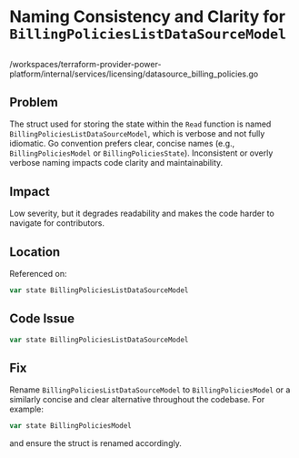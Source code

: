 # Naming Consistency and Clarity for `BillingPoliciesListDataSourceModel`

##
/workspaces/terraform-provider-power-platform/internal/services/licensing/datasource_billing_policies.go

## Problem

The struct used for storing the state within the `Read` function is named `BillingPoliciesListDataSourceModel`, which is verbose and not fully idiomatic. Go convention prefers clear, concise names (e.g., `BillingPoliciesModel` or `BillingPoliciesState`). Inconsistent or overly verbose naming impacts code clarity and maintainability.

## Impact

Low severity, but it degrades readability and makes the code harder to navigate for contributors.

## Location

Referenced on:
```go
var state BillingPoliciesListDataSourceModel
```

## Code Issue

```go
var state BillingPoliciesListDataSourceModel
```

## Fix

Rename `BillingPoliciesListDataSourceModel` to `BillingPoliciesModel` or a similarly concise and clear alternative throughout the codebase. For example:

```go
var state BillingPoliciesModel
```
and ensure the struct is renamed accordingly.
